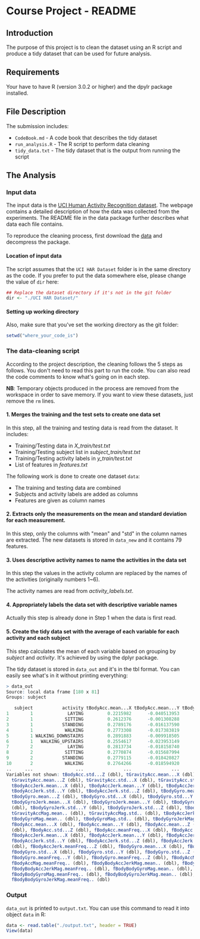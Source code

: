 # Course Project - README

## Introduction

The purpose of this project is to clean the dataset using an R script and produce a tidy dataset that can be used for future analysis.

## Requirements

Your have to have R (version 3.0.2 or higher) and the dpylr package installed.


## File Description

The submission includes:

- `CodeBook.md` - A code book that describes the tidy dataset
- `run_analysis.R`  - The R script to perform data cleaning
- `tidy_data.txt` - The tidy dataset that is the output from running the script


## The Analysis

### Input data

The input data is the [UCI Human Activity Recognition dataset](http://archive.ics.uci.edu/ml/datasets/Human+Activity+Recognition+Using+Smartphones). The webpage contains a detailed description of how the data was collected from the experiments. The README file in the data package further describes what data each file contains.

To reproduce the cleaning process, first download the [data](https://d396qusza40orc.cloudfront.net/getdata/projectfiles/UCI%20HAR%20Dataset.zip) and decompress the package. 

#### Location of input data

The script assumes that the `UCI HAR Dataset` folder is in the same directory as the code. If you prefer to put the data somewhere else, please change the value of `dir` here:

```r
## Replace the dataset directory if it's not in the git folder
dir <- "./UCI HAR Dataset/"
```

#### Setting up working directory

Also, make sure that you've set the working directory as the git folder:
``` r
setwd("where_your_code_is")
```



### The data-cleaning script

According to the project description, the cleaning follows the 5 steps as follows. You don't need to read this part to run the code. You can also read the code comments to know what's going on in each step. 

**NB**: Temporary objects produced in the process are removed from the workspace in order to save memory. If you want to view these datasets, just remove the `rm` lines.

#### 1. Merges the training and the test sets to create one data set

In this step, all the training and testing data is read from the dataset. It includes:

- Training/Testing data in _X_train/test.txt_
- Training/Testing subject list in _subject_train/test.txt_
- Training/Testing activity labels in _y_train/test.txt_
- List of features in _features.txt_

The following work is done to create one dataset `data`:

- The training and testing data are combined
- Subjects and activity labels are added as columns
- Features are given as column names

#### 2. Extracts only the measurements on the mean and standard deviation for each measurement. 

In this step, only the columns with "mean" and "std" in the column names are extracted. The new datasets is stored in `data_new` and it contains 79 features.

#### 3. Uses descriptive activity names to name the activities in the data set

In this step the values in the activity column are replaced by the names of the activities (originally numbers 1~6).

The activity names are read from _activity_labels.txt_.

#### 4. Appropriately labels the data set with descriptive variable names

Actually this step is already done in Step 1 when the data is first read.

#### 5. Create the tidy data set with the average of each variable for each activity and each subject

This step calculates the mean of each variable based on grouping by _subject_ and _activity_. It's achieved by using the dplyr package.

The tidy dataset is stored in `data_out` and it's in the tbl format. You can easily see what's in it without printing everything:

```r
> data_out
Source: local data frame [180 x 81]
Groups: subject

   subject           activity tBodyAcc.mean...X tBodyAcc.mean...Y tBodyAcc.mean...Z tBodyAcc.std...X tBodyAcc.std...Y
1        1             LAYING         0.2215982      -0.040513953        -0.1132036      -0.92805647     -0.836827406
2        1            SITTING         0.2612376      -0.001308288        -0.1045442      -0.97722901     -0.922618642
3        1           STANDING         0.2789176      -0.016137590        -0.1106018      -0.99575990     -0.973190056
4        1            WALKING         0.2773308      -0.017383819        -0.1111481      -0.28374026      0.114461337
5        1 WALKING_DOWNSTAIRS         0.2891883      -0.009918505        -0.1075662       0.03003534     -0.031935943
6        1   WALKING_UPSTAIRS         0.2554617      -0.023953149        -0.0973020      -0.35470803     -0.002320265
7        2             LAYING         0.2813734      -0.018158740        -0.1072456      -0.97405946     -0.980277399
8        2            SITTING         0.2770874      -0.015687994        -0.1092183      -0.98682228     -0.950704499
9        2           STANDING         0.2779115      -0.018420827        -0.1059085      -0.98727189     -0.957304989
10       2            WALKING         0.2764266      -0.018594920        -0.1055004      -0.42364284     -0.078091253
..     ...                ...               ...               ...               ...              ...              ...
Variables not shown: tBodyAcc.std...Z (dbl), tGravityAcc.mean...X (dbl), tGravityAcc.mean...Y (dbl),
  tGravityAcc.mean...Z (dbl), tGravityAcc.std...X (dbl), tGravityAcc.std...Y (dbl), tGravityAcc.std...Z (dbl),
  tBodyAccJerk.mean...X (dbl), tBodyAccJerk.mean...Y (dbl), tBodyAccJerk.mean...Z (dbl), tBodyAccJerk.std...X (dbl),
  tBodyAccJerk.std...Y (dbl), tBodyAccJerk.std...Z (dbl), tBodyGyro.mean...X (dbl), tBodyGyro.mean...Y (dbl),
  tBodyGyro.mean...Z (dbl), tBodyGyro.std...X (dbl), tBodyGyro.std...Y (dbl), tBodyGyro.std...Z (dbl),
  tBodyGyroJerk.mean...X (dbl), tBodyGyroJerk.mean...Y (dbl), tBodyGyroJerk.mean...Z (dbl), tBodyGyroJerk.std...X
  (dbl), tBodyGyroJerk.std...Y (dbl), tBodyGyroJerk.std...Z (dbl), tBodyAccMag.mean.. (dbl), tBodyAccMag.std.. (dbl),
  tGravityAccMag.mean.. (dbl), tGravityAccMag.std.. (dbl), tBodyAccJerkMag.mean.. (dbl), tBodyAccJerkMag.std.. (dbl),
  tBodyGyroMag.mean.. (dbl), tBodyGyroMag.std.. (dbl), tBodyGyroJerkMag.mean.. (dbl), tBodyGyroJerkMag.std.. (dbl),
  fBodyAcc.mean...X (dbl), fBodyAcc.mean...Y (dbl), fBodyAcc.mean...Z (dbl), fBodyAcc.std...X (dbl), fBodyAcc.std...Y
  (dbl), fBodyAcc.std...Z (dbl), fBodyAcc.meanFreq...X (dbl), fBodyAcc.meanFreq...Y (dbl), fBodyAcc.meanFreq...Z (dbl),
  fBodyAccJerk.mean...X (dbl), fBodyAccJerk.mean...Y (dbl), fBodyAccJerk.mean...Z (dbl), fBodyAccJerk.std...X (dbl),
  fBodyAccJerk.std...Y (dbl), fBodyAccJerk.std...Z (dbl), fBodyAccJerk.meanFreq...X (dbl), fBodyAccJerk.meanFreq...Y
  (dbl), fBodyAccJerk.meanFreq...Z (dbl), fBodyGyro.mean...X (dbl), fBodyGyro.mean...Y (dbl), fBodyGyro.mean...Z (dbl),
  fBodyGyro.std...X (dbl), fBodyGyro.std...Y (dbl), fBodyGyro.std...Z (dbl), fBodyGyro.meanFreq...X (dbl),
  fBodyGyro.meanFreq...Y (dbl), fBodyGyro.meanFreq...Z (dbl), fBodyAccMag.mean.. (dbl), fBodyAccMag.std.. (dbl),
  fBodyAccMag.meanFreq.. (dbl), fBodyBodyAccJerkMag.mean.. (dbl), fBodyBodyAccJerkMag.std.. (dbl),
  fBodyBodyAccJerkMag.meanFreq.. (dbl), fBodyBodyGyroMag.mean.. (dbl), fBodyBodyGyroMag.std.. (dbl),
  fBodyBodyGyroMag.meanFreq.. (dbl), fBodyBodyGyroJerkMag.mean.. (dbl), fBodyBodyGyroJerkMag.std.. (dbl),
  fBodyBodyGyroJerkMag.meanFreq.. (dbl)
```

### Output

`data_out` is printed to `output.txt`. You can use this command to read it into object `data` in R:

```r
data <- read.table("./output.txt", header = TRUE)
View(data)
```

 